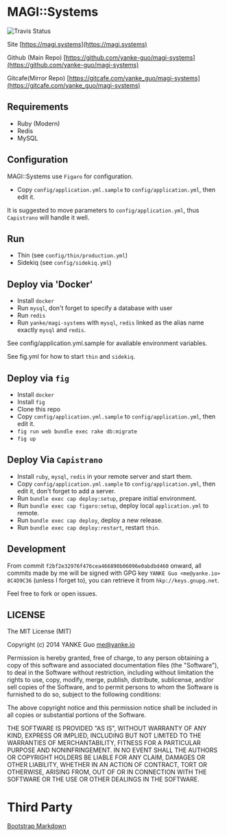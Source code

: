 # MAGI::Systems

![Travis Status](https://travis-ci.org/yanke-guo/magi-systems.svg?branch=master)

Site    [https://magi.systems](https://magi.systems)

Github (Main Repo)  [https://github.com/yanke-guo/magi-systems](https://github.com/yanke-guo/magi-systems)

Gitcafe(Mirror Repo) [https://gitcafe.com/yanke_guo/magi-systems](https://gitcafe.com/yanke_guo/magi-systems)

## Requirements

-  Ruby (Modern)
-  Redis
-  MySQL

## Configuration

MAGI::Systems use `Figaro` for configuration.

-  Copy `config/application.yml.sample` to `config/application.yml`, then edit it.

It is suggested to move parameters to `config/application.yml`, thus `Capistrano` will handle it well.

## Run

-  Thin     (see `config/thin/production.yml`)
-  Sidekiq  (see `config/sidekiq.yml`)

## Deploy via 'Docker'

- Install `docker`
- Run  `mysql`, don't forget to specify a database with user
- Run  `redis`
- Run `yanke/magi-systems` with `mysql`, `redis` linked as the alias name exactly `mysql` and `redis`.

See config/application.yml.sample for avaliable environment variables.

See fig.yml for how to start `thin` and `sidekiq`.

## Deploy via `fig`

- Install `docker`
- Install `fig`
- Clone this repo
- Copy `config/application.yml.sample` to `config/application.yml`, then edit it.
- `fig run web bundle exec rake db:migrate`
- `fig up`

## Deploy Via `Capistrano`

-  Install `ruby`, `mysql`, `redis` in your remote server and start them.
-  Copy `config/application.yml.sample` to `config/application.yml`, then edit it, don't forget to add a server.
-  Run  `bundle exec cap deploy:setup`, prepare initial environment.
-  Run  `bundle exec cap figaro:setup`, deploy local `application.yml` to remote.
-  Run  `bundle exec cap deploy`, deploy a new release.
-  Run  `bundle exec cap deploy:restart`, restart `thin`.

## Development

From commit `f2bf2e32976f476cea466890b06096e0abdbd460` onward, all commits made by me will be signed with GPG key `YANKE Guo <me@yanke.io> 8C4D9C36` (unless I forget to), you can retrieve it from `hkp://keys.gnupg.net`.

Feel free to fork or open issues.

## LICENSE

The MIT License (MIT)

Copyright (c) 2014 YANKE Guo <me@yanke.io>

Permission is hereby granted, free of charge, to any person obtaining a copy
of this software and associated documentation files (the "Software"), to deal
in the Software without restriction, including without limitation the rights
to use, copy, modify, merge, publish, distribute, sublicense, and/or sell
copies of the Software, and to permit persons to whom the Software is
furnished to do so, subject to the following conditions:

The above copyright notice and this permission notice shall be included in
all copies or substantial portions of the Software.

THE SOFTWARE IS PROVIDED "AS IS", WITHOUT WARRANTY OF ANY KIND, EXPRESS OR
IMPLIED, INCLUDING BUT NOT LIMITED TO THE WARRANTIES OF MERCHANTABILITY,
FITNESS FOR A PARTICULAR PURPOSE AND NONINFRINGEMENT. IN NO EVENT SHALL THE
AUTHORS OR COPYRIGHT HOLDERS BE LIABLE FOR ANY CLAIM, DAMAGES OR OTHER
LIABILITY, WHETHER IN AN ACTION OF CONTRACT, TORT OR OTHERWISE, ARISING FROM,
OUT OF OR IN CONNECTION WITH THE SOFTWARE OR THE USE OR OTHER DEALINGS IN
THE SOFTWARE.

# Third Party

[Bootstrap Markdown](http://toopay.github.io/bootstrap-markdown/)
